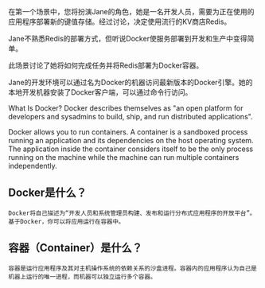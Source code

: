 在第一个场景中，您将扮演Jane的角色，她是一名开发人员，需要为正在使用的应用程序部署新的键值存储。经过讨论，决定使用流行的KV商店Redis。

Jane不熟悉Redis的部署方式，但听说Docker使服务部署到开发和生产中变得简单。

此场景讨论了她将如何完成任务并将Redis部署为Docker容器。

Jane的开发环境可以通过名为Docker的机器访问最新版本的Docker引擎。她的本地开发机器安装了Docker客户端，可以通过命令行访问。

What Is Docker?
Docker describes themselves as "an open platform for developers and sysadmins to build, ship, and run distributed applications".

Docker allows you to run containers. A container is a sandboxed process running an application and its dependencies on the host operating system. The application inside the container considers itself to be the only process running on the machine while the machine can run multiple containers independently.

## Docker是什么？
    Docker将自己描述为“开发人员和系统管理员构建、发布和运行分布式应用程序的开放平台”。基于Docker，你可以将应用运行在容器中。
## 容器（Container）是什么？
    容器是运行应用程序及其对主机操作系统的依赖关系的沙盒进程。容器内的应用程序认为自己是机器上运行的唯一进程，而机器可以独立运行多个容器。